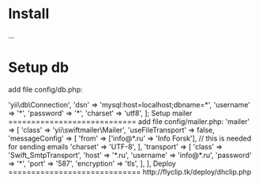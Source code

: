 Install
=============================
...

Setup db
=============================
add file config/db.php:
<?php

return [
    'class' => 'yii\db\Connection',
    'dsn' => 'mysql:host=localhost;dbname=*',
    'username' => '*',
    'password' => '*',
    'charset' => 'utf8',
];

Setup mailer
============================
add file config/mailer.php:
'mailer' => [
    'class' => 'yii\swiftmailer\Mailer',
    'useFileTransport' => false,
    'messageConfig' => [
        'from' => ['info@*.ru' => 'Info Forsk'], // this is needed for sending emails
        'charset' => 'UTF-8',
    ],
    'transport' => [
        'class' => 'Swift_SmtpTransport',
        'host' => '*.ru',
        'username' => 'info@*.ru',
        'password' => '*',
        'port' => '587',
        'encryption' => 'tls',
    ],
],


Deploy
=============================
http://flyclip.tk/deploy/dhclip.php
